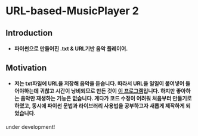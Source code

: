 # URL-based-MusicPlayer 2

## Introduction

- #### 파이썬으로 만들어진 .txt & URL기반 음악 플레이어.

## Motivation

- #### 저는 txt파일에 URL을 저장해 음악을 듣습니다. 따라서 URL을 일일이 붙여넣어 들어야하는데 귀찮고 시간이 낭비되므로 만든 것이 [이 프로그램](https://github.com/VDoring/URL-based-MusicPlayer)입니다. 하지만 좋아하는 음악만 재생하는 기능은 없습니다. 게다가 코드 수정이 어려워 처음부터 만들기로 하였고, 동시에 파이썬 문법과 라이브러리 사용법을 공부하고자 새롭게 제작하게 되었습니다.


under development!
